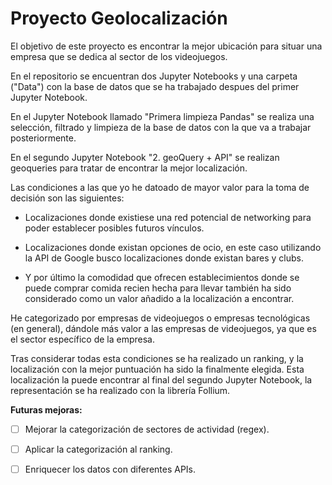 # Proyecto Geolocalización


El objetivo de este proyecto es encontrar la mejor ubicación para situar una empresa que se dedica al sector de los videojuegos.

En el repositorio se encuentran dos Jupyter Notebooks y una carpeta ("Data") con la base de datos que se ha trabajado despues del primer Jupyter Notebook.

En el Jupyter Notebook llamado "Primera limpieza Pandas" se realiza una selección, filtrado y limpieza de la base de datos con la que va a trabajar posteriormente.

En el segundo Jupyter Notebook "2. geoQuery + API" se realizan geoqueries para tratar de encontrar la mejor localización.

Las condiciones a las que yo he datoado de mayor valor para la toma de decisión son las siguientes:

-  Localizaciones donde existiese una red potencial de networking para poder establecer posibles futuros vínculos. 

-  Localizaciones donde existan opciones de ocio, en este caso utilizando la API de Google busco localizaciones donde existan bares y clubs.

-  Y por último la comodidad que ofrecen establecimientos donde se puede comprar comida recien hecha para llevar también ha sido considerado como un valor añadido a la localización a encontrar. 

He categorizado por empresas de videojuegos o empresas tecnológicas (en general), dándole más valor a las empresas de videojuegos, ya que es el sector específico de la empresa.

Tras considerar todas esta condiciones se ha realizado un ranking, y la localización con la mejor puntuación ha sido la finalmente elegida. Esta localización la puede encontrar al final del segundo Jupyter Notebook, la representación se ha realizado con la librería Follium.


**Futuras mejoras:**
- [ ] Mejorar la categorización de sectores de actividad (regex).
- [ ] Aplicar la categorización al ranking.
- [ ] Enriquecer los datos con diferentes APIs.

